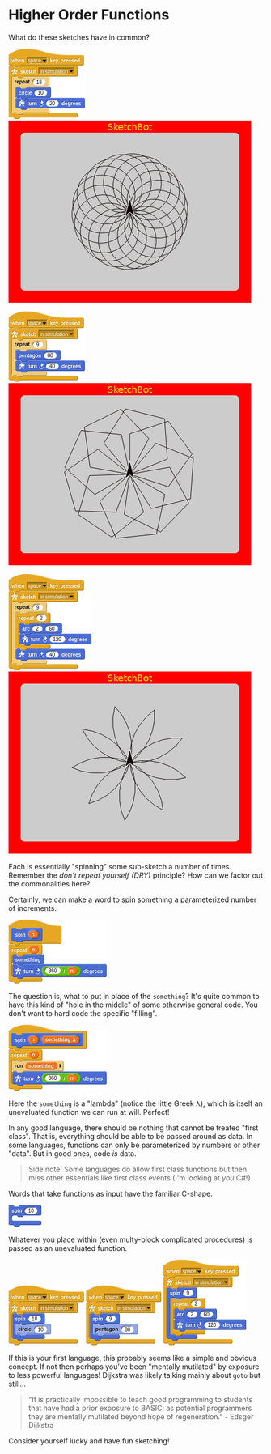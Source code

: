 # Higher Order Functions

What do these sketches have in common?

![Circle spin sketch](media/circle_spin_sketch.png)
![Circle spin sim](media/spiro_sim.png)

![Pentagon spin sketch](media/pentagon_spin_sketch.png)
![Pentagon spin sim](media/pentagon_spin_sim.png)

![Flower sketch](media/flower_sketch.png)
![Flower sim](media/flower_sim.png)

Each is essentially "spinning" some sub-sketch a number of times. Remember the _don't repeat yourself (DRY)_ principle? How can we factor out the commonalities here?

Certainly, we can make a word to spin something a parameterized number of increments.

![Spin something sketch](media/spin_something_sketch.png)

The question is, what to put in place of the `something`? It's quite common to have this kind of "hole in the middle" of some otherwise general code. You don't want to hard code the specific "filling".

![Spin lambda sketch](media/spin_lambda_sketch.png)

Here the `something` is a "lambda" (notice the little Greek λ), which is itself an unevaluated function we can run at will. Perfect!

In any good language, there should be nothing that cannot be treated "first class". That is, everything should be able to be passed around as data. In some languages, functions can only be parameterized by numbers or other "data". But in good ones, code _is_ data. 

> Side note: Some languages do allow first class functions but then miss other essentials like first class events (I'm looking at _you_ C#!)

Words that take functions as input have the familiar C-shape.

![Spin c-shape](media/spin_c_shape.png)

Whatever you place within (even multy-block complicated procedures) is passed as an unevaluated function.

![Circle spin hof sketch](media/circle_spin_hof_sketch.png)
![Pentagon spin hof sketch](media/pentagon_spin_hof_sketch.png)
![Flower hof sketch](media/flower_hof_sketch.png)

If this is your first language, this probably seems like a simple and obvious concept. If not then perhaps you've been "mentally mutilated" by exposure to less powerful languages! Dijkstra was likely talking mainly about `goto` but still...

> "It is practically impossible to teach good programming to students that have had a prior exposure to BASIC: as potential programmers they are mentally mutilated beyond hope of regeneration." - Edsger Dijkstra

Consider yourself lucky and have fun sketching!
